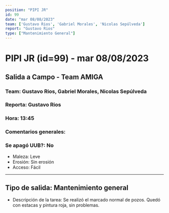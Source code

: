 ```yaml
---
position: "PIPI JR"
id: 99
date: "mar 08/08/2023"
team: ['Gustavo Rios', 'Gabriel Morales', 'Nicolas Sepúlveda']
report: "Gustavo Rios"
type: ["Mantenimiento General"]
---
```


# PIPI JR (id=99) - mar 08/08/2023
## Salida a Campo - Team AMIGA
### Team: Gustavo Rios, Gabriel Morales, Nicolas Sepúlveda
### Reporta: Gustavo Rios
### Hora: 13:45
### Comentarios generales: 
### Se apagó UUB?: No 
- Maleza: Leve
- Erosión: Sin erosión
- Acceso: Fácil
---------
## Tipo de salida: Mantenimiento general
   - Descripción de la tarea: Se realizó el marcado normal de pozos. Quedó con estacas y pintura roja, sin problemas. 
